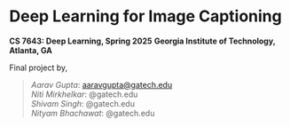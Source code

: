 # **Deep Learning for Image Captioning**
**CS 7643: Deep Learning, Spring 2025**
**Georgia Institute of Technology, Atlanta, GA**

Final project by,

>*Aarav Gupta*: aaravgupta@gatech.edu\
>*Niti Mirkhelkar*: @gatech.edu\
>*Shivam Singh*: @gatech.edu\
>*Nityam Bhachawat*: @gatech.edu
